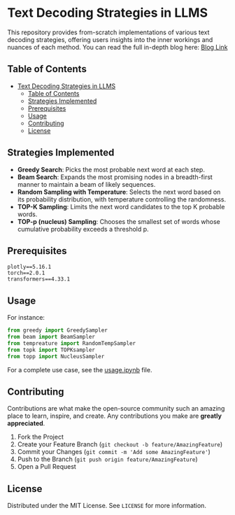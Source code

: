 

# Text Decoding Strategies in LLMS

This repository provides from-scratch implementations of various text decoding strategies, offering users insights into the inner workings and nuances of each method.
You can read the full in-depth blog here: [Blog Link](https://r4j4n.github.io/blogs/posts/text_decoding/)
## Table of Contents

- [Text Decoding Strategies in LLMS](#text-decoding-strategies-in-llms)
  - [Table of Contents](#table-of-contents)
  - [Strategies Implemented](#strategies-implemented)
  - [Prerequisites](#prerequisites)
  - [Usage](#usage)
  - [Contributing](#contributing)
  - [License](#license)



## Strategies Implemented

- **Greedy Search**: Picks the most probable next word at each step.
- **Beam Search**: Expands the most promising nodes in a breadth-first manner to maintain a beam of likely sequences.
- **Random Sampling with Temperature**: Selects the next word based on its probability distribution, with temperature controlling the randomness.
- **TOP-K Sampling**: Limits the next word candidates to the top K probable words.
- **TOP-p (nucleus) Sampling**: Chooses the smallest set of words whose cumulative probability exceeds a threshold p.


## Prerequisites

```
plotly==5.16.1
torch==2.0.1
transformers==4.33.1

```


## Usage

For instance:
```python
from greedy import GreedySampler
from beam import BeamSampler
from tempreature import RandomTempSampler
from topk import TOPKsampler
from topp import NucleusSampler
```
For a complete use case, see the [usage.ipynb](https://github.com/R4j4n/Text-Decoding-Strategies/blob/main/usage.ipynb) file.

## Contributing

Contributions are what make the open-source community such an amazing place to learn, inspire, and create. Any contributions you make are **greatly appreciated**.

1. Fork the Project
2. Create your Feature Branch (`git checkout -b feature/AmazingFeature`)
3. Commit your Changes (`git commit -m 'Add some AmazingFeature'`)
4. Push to the Branch (`git push origin feature/AmazingFeature`)
5. Open a Pull Request

## License

Distributed under the MIT License. See `LICENSE` for more information.

